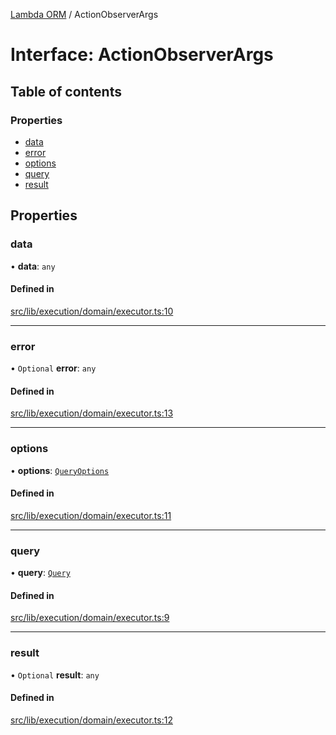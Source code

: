 [Lambda ORM](../README.md) / ActionObserverArgs

# Interface: ActionObserverArgs

## Table of contents

### Properties

- [data](ActionObserverArgs.md#data)
- [error](ActionObserverArgs.md#error)
- [options](ActionObserverArgs.md#options)
- [query](ActionObserverArgs.md#query)
- [result](ActionObserverArgs.md#result)

## Properties

### data

• **data**: `any`

#### Defined in

[src/lib/execution/domain/executor.ts:10](https://github.com/FlavioLionelRita/lambdaorm/blob/a57c107f/src/lib/execution/domain/executor.ts#L10)

___

### error

• `Optional` **error**: `any`

#### Defined in

[src/lib/execution/domain/executor.ts:13](https://github.com/FlavioLionelRita/lambdaorm/blob/a57c107f/src/lib/execution/domain/executor.ts#L13)

___

### options

• **options**: [`QueryOptions`](QueryOptions.md)

#### Defined in

[src/lib/execution/domain/executor.ts:11](https://github.com/FlavioLionelRita/lambdaorm/blob/a57c107f/src/lib/execution/domain/executor.ts#L11)

___

### query

• **query**: [`Query`](../classes/Query.md)

#### Defined in

[src/lib/execution/domain/executor.ts:9](https://github.com/FlavioLionelRita/lambdaorm/blob/a57c107f/src/lib/execution/domain/executor.ts#L9)

___

### result

• `Optional` **result**: `any`

#### Defined in

[src/lib/execution/domain/executor.ts:12](https://github.com/FlavioLionelRita/lambdaorm/blob/a57c107f/src/lib/execution/domain/executor.ts#L12)
